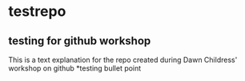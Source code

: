 # testrepo
## testing for github workshop
This is a text explanation for the repo created during Dawn Childress' workshop on github
*testing bullet point
